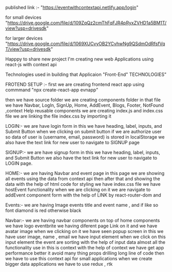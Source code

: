 published link :- 
"https://eventwithcontextapi.netlify.app/login"

for small devices 
"https://drive.google.com/file/d/109ZqQz2cmThFqFJR4pRyxZVHD1a5BM1T/view?usp=drivesdk"

for larger devices 
"https://drive.google.com/file/d/1069XUCvyOB2YCvhwNg9QSdmOdRfsfVqT/view?usp=drivesdk"

Happpy to share new project  I'm creating new web Applications using react-js with context api 


Technologies used in building that Applicaion "Front-End" TECHNOLOGIES"



FROTEND SETUP :- first we are creating frontend react app using commmand "npx create-react-app evnapp"

then we have source folder we are creating components folder in that file we have Navbar, LogIn, SignUp, Home, AddEvent, Blogs, Footer, NotFound ,context Help reusable components we are creating index.js and index.css file we are linking the file index.css by importing it

LOGIN:- we are have login form in this we have heading, label, inputs, and Submit Button when we clicking on submit button if we are authorize user so data of user is (username, email, password) is stored in localStorage we also have the text link for new user to navigate to SIGNUP page

SIGNUP:- we are have signup form in this we have heading, label, inputs, and Submit Button we also have the text link for new user to navigate to LOGIN page.

HOME:- we are having Navbar and event page in this page we are showing all events using the data from context api then after that and showing the data with the help of html code
for styling we have index.css file we have hostEvent functionality when we are clicking on it we are navigate to addEvent component form with the help of LINK by react-router-dom and 

Events:- we are having Image events title and  event name , and if like so font diamond is red otherwise black 


Navbar:- we are having navbar components on top of home components we have logo eventbrite we having diferent page Link on it and we have avatar image when we clicking on it we have seen popup screen in this we have user image, name , email
we have input element when we click on this input element the event are sorting with the help of input data almost all the functionality use in this is context with the help of context we have get app performance better it avoid many thing props drilling long line of code then we have to use this context api 
for small applications when we create bigger data applications we have to use redux , rtk

